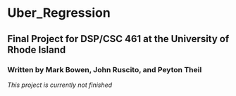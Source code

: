 # Uber_Regression
## Final Project for DSP/CSC 461 at the University of Rhode Island
### Written by Mark Bowen, John Ruscito, and Peyton Theil
*This project is currently not finished*
